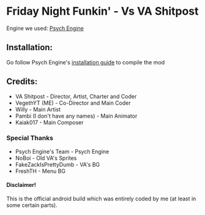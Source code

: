 # Friday Night Funkin' - Vs VA Shitpost
Engine we used: [Psych Engine](https://github.com/ShadowMario/FNF-PsychEngine/releases)

## Installation:
Go follow Psych Engine's [installation guide](https://github.com/ShadowMario/FNF-PsychEngine/blob/main/README.md) to compile the mod

## Credits:
* VA Shitpost - Director, Artist, Charter and Coder
* VegethYT (ME) - Co-Director and Main Coder
* Willy - Main Artist
* Pambi (I don't have any names) - Main Animator
* Kaiak017 - Main Composer

### Special Thanks
* Psych Engine's Team - Psych Engine
* NoBoi - Old VA's Sprites
* FakeZackIsPrettyDumb - VA's BG
* FreshTH - Menu BG

#### Disclaimer!
This is the official android build which was entirely coded by me (at least in some certain parts).
